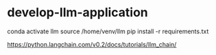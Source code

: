 # develop-llm-application

conda activate llm
source /home/venv/llm
pip install -r requirements.txt


https://python.langchain.com/v0.2/docs/tutorials/llm_chain/